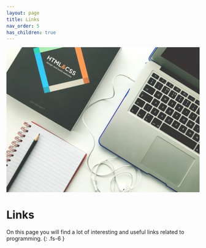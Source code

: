 ```yaml
---
layout: page
title: Links
nav_order: 5
has_children: true
---
```

![jpg](/assets/web-design.jpg "Book, computer and pen.")
# Links

On this page you will find a lot of interesting and useful links related to programming.
{: .fs-6 }